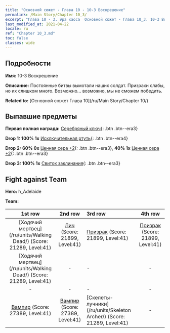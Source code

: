```yaml
---
title: "Основной сюжет - Глава 10 - 10-3 Воскрешение"
permalink: /Main Story/Chapter 10_3/
excerpt: "Глава 10 - 3. Эра хаоса  Основной сюжет - Глава 10_3. 10-3 Воскрешение"
last_modified_at: 2021-04-22
locale: ru
ref: "Chapter 10_3.md"
toc: false
classes: wide
---
```


## Подробности

 **Имя:** 10-3 Воскрешение

 **Описание:** Постоянные битвы вымотали наших солдат. Призраки слабы, но их слишком много. Возможно... возможно, мы не сможем победить.

 **Related to:** [Основной сюжет Глава 10](/ru/Main Story/Chapter 10/)

## Выпавшие предметы

 **Первая полная награда:** [Серебряный ключ](/ItemsRU/con_693/){: .btn .btn--era3}

 **Drop 1:** **100% 1x** [Исключительная ртуть](/ItemsRU/mat_35/){: .btn .btn--era4}

 **Drop 2:** **60% 0x** [Ценная сера +2](/ItemsRU/mat_29/){: .btn .btn--era3}, **40% 1x** [Ценная сера +2](/ItemsRU/mat_29/){: .btn .btn--era3}

 **Drop 3:** **100% 1x** [Свиток заклинания](/ItemsRU/con_694/){: .btn .btn--era3}


## Fight against Team
 **Hero:** h_Adelaide

 **Team:**


  | 1st row | 2nd row | 3rd row | 4th row |
  |:----:|:----:|:----|:----:|
  | [Ходячий мертвец](/ru/units/Walking Dead/) (Score: 21289, Level:41)  | [Лич](/ru/units/Lich/) (Score: 21899, Level:41)  | [Призрак](/ru/units/Wight/) (Score: 21899, Level:41)  | [Призрак](/ru/units/Wight/) (Score: 21899, Level:41)  |
  | [Ходячий мертвец](/ru/units/Walking Dead/) (Score: 21289, Level:41)  | - | - | - |
  | - | - | - | - |
  | [Вампир](/ru/units/Vampire/) (Score: 27389, Level:41)  | [Вампир](/ru/units/Vampire/) (Score: 27389, Level:41)  | [Скелеты-лучники](/ru/units/Skeleton Archer/) (Score: 21289, Level:41)  | - |


